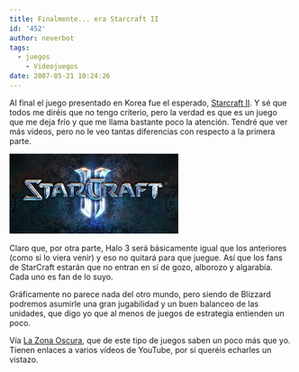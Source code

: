 ```yaml
---
title: Finalmente... era Starcraft II
id: '452'
author: neverbot
tags:
  - juegos
    - Videojuegos
date: 2007-05-21 10:24:26
---
```


Al final el juego presentado en Korea fue el esperado, [Starcraft II](http://eu.starcraft2.com/). Y sé que todos me diréis que no tengo criterio, pero la verdad es que es un juego que me deja frío y que me llama bastante poco la atención. Tendré que ver más videos, pero no le veo tantas diferencias con respecto a la primera parte.

![StarCraft 2](./finalmente-era-starcraft-ii/StarCraft2.jpg "StarCraft 2")

Claro que, por otra parte, Halo 3 será básicamente igual que los anteriores (como si lo viera venir) y eso no quitará para que juegue. Así que los fans de StarCraft estarán que no entran en sí de gozo, alborozo y algarabía. Cada uno es fan de lo suyo.

Gráficamente no parece nada del otro mundo, pero siendo de Blizzard podremos asumirle una gran jugabilidad y un buen balanceo de las unidades, que digo yo que al menos de juegos de estrategia entienden un poco.

Vía [La Zona Oscura](http://www.lazonaoscura.com/drupal/?q=node/1309), que de este tipo de juegos saben un poco más que yo. Tienen enlaces a varios vídeos de YouTube, por si queréis echarles un vistazo.